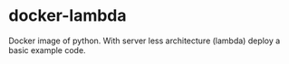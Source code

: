 # docker-lambda
Docker image of python. With server less architecture (lambda) deploy a basic example code.
